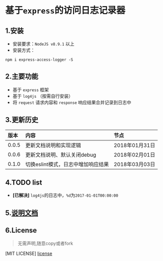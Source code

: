 
# 基于`express`的访问日志记录器

## 1.安装
- 安装要求：`NodeJS v8.9.1` 以上
- 安装方式：

```
npm i express-access-logger -S 
```

## 2.主要功能
- 基于 `express` 框架
- 基于 `log4js` （按需自行安装）
- 将 `request` 请求内容和 `response` 响应结果合并记录到日志中

## 3.更新历史

|版本|内容|节点|
|:---|:---|:---|
|0.0.5|更新文档说明和实现逻辑|2018年01月31日|
|0.0.6|更新文档说明、默认关闭debug|2018年02月01日|
|0.1.0|切换eslint模式，日志中增加响应结果|2018年03月03日|

## 4.TODO list
- **[已解决]** `log4js`的日志中，`%d`为`2017-01-01T00:00:00`

## 5.[说明文档](./docs/README.md)

## 6.License

> 无需声明,随意copy或者fork

[MIT LICENSE] [license](./LICENSE.txt)

